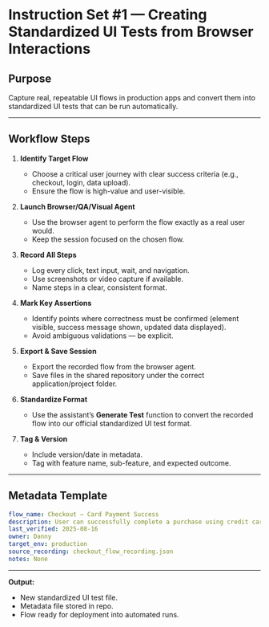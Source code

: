 # **Instruction Set #1 — Creating Standardized UI Tests from Browser Interactions**

## **Purpose**

Capture real, repeatable UI flows in production apps and convert them into standardized UI tests that can be run automatically.

---

## **Workflow Steps**

1. **Identify Target Flow**

   * Choose a critical user journey with clear success criteria (e.g., checkout, login, data upload).
   * Ensure the flow is high-value and user-visible.

2. **Launch Browser/QA/Visual Agent**

   * Use the browser agent to perform the flow exactly as a real user would.
   * Keep the session focused on the chosen flow.

3. **Record All Steps**

   * Log every click, text input, wait, and navigation.
   * Use screenshots or video capture if available.
   * Name steps in a clear, consistent format.

4. **Mark Key Assertions**

   * Identify points where correctness must be confirmed (element visible, success message shown, updated data displayed).
   * Avoid ambiguous validations — be explicit.

5. **Export & Save Session**

   * Export the recorded flow from the browser agent.
   * Save files in the shared repository under the correct application/project folder.

6. **Standardize Format**

   * Use the assistant’s **Generate Test** function to convert the recorded flow into our official standardized UI test format.

7. **Tag & Version**

   * Include version/date in metadata.
   * Tag with feature name, sub-feature, and expected outcome.

---

## **Metadata Template**

```yaml
flow_name: Checkout — Card Payment Success
description: User can successfully complete a purchase using credit card
last_verified: 2025-08-16
owner: Danny
target_env: production
source_recording: checkout_flow_recording.json
notes: None
```

---

**Output:**

* New standardized UI test file.
* Metadata file stored in repo.
* Flow ready for deployment into automated runs.
